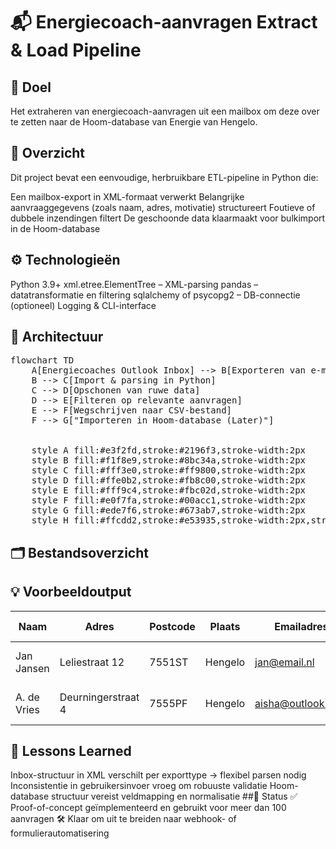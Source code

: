 # 📬 Energiecoach-aanvragen Extract & Load Pipeline

## 🔧 Doel
Het extraheren van energiecoach-aanvragen uit een mailbox om deze over te zetten naar de Hoom-database van Energie van Hengelo.

## 📁 Overzicht
Dit project bevat een eenvoudige, herbruikbare ETL-pipeline in Python die:

Een mailbox-export in XML-formaat verwerkt
Belangrijke aanvraaggegevens (zoals naam, adres, motivatie) structureert
Foutieve of dubbele inzendingen filtert
De geschoonde data klaarmaakt voor bulkimport in de Hoom-database

## ⚙️ Technologieën
Python 3.9+
xml.etree.ElementTree – XML-parsing
pandas – datatransformatie en filtering
sqlalchemy of psycopg2 – DB-connectie (optioneel)
Logging & CLI-interface
## 📐 Architectuur
<pre class="mermaid">
flowchart TD
    A[Energiecoaches Outlook Inbox] --> B[Exporteren van e-mails]
    B --> C[Import & parsing in Python]
    C --> D[Opschonen van ruwe data]
    D --> E[Filteren op relevante aanvragen]
    E --> F[Wegschrijven naar CSV-bestand]
    F --> G["Importeren in Hoom-database (Later)"]
  

    style A fill:#e3f2fd,stroke:#2196f3,stroke-width:2px
    style B fill:#f1f8e9,stroke:#8bc34a,stroke-width:2px
    style C fill:#fff3e0,stroke:#ff9800,stroke-width:2px
    style D fill:#ffe0b2,stroke:#fb8c00,stroke-width:2px
    style E fill:#fff9c4,stroke:#fbc02d,stroke-width:2px
    style F fill:#e0f7fa,stroke:#00acc1,stroke-width:2px
    style G fill:#ede7f6,stroke:#673ab7,stroke-width:2px
    style H fill:#ffcdd2,stroke:#e53935,stroke-width:2px,stroke-dasharray: 5 5
</pre>
## 🗂️ Bestandsoverzicht
<!-- energiecoach-pipeline/
├── src/
│   ├── parse_xml.py         # Extract en parse XML-bestanden
│   ├── transform.py         # Structureren, opschonen, deduplicatie
│   ├── load.py              # Database-laag of export naar CSV
│   └── config.py            # Padinstellingen, mapping, log-niveau
├── data/
│   └── export_stations.xml  # Voorbeeldmailbox-export
├── output/
│   └── energiecoach.csv      # Gevalideerde, schone dataset
├── README.md
└── requirements.txt -->
<!-- ##▶️ Gebruik
Plaats je XML-export in de data/-map
Run het script:
python src/main.py --input data/mailbox_export.xml --output output/energiecoach.csv
(Optioneel) Laad het CSV-bestand in Hoom via SQL  -->
## 💡 Voorbeeldoutput

| Naam    | Adres |  Postcode  | Plaats | Emailadres | Datum ontvangen| Bericht|
| -------- | ------- |-------- | ------- |-------- | ------- |-------- |
| Jan Jansen  | Leliestraat 12  | 7551ST | Hengelo| jan@email.nl| 2023-10-11| IK wil graag een energiecoach|
| A. de Vries | Deurningerstraat 4    | 7555PF | Hengelo| aisha@outlook.com| 20123-10-11| informatie over zonnepanelen|


## 🚩 Lessons Learned
Inbox-structuur in XML verschilt per exporttype → flexibel parsen nodig
Inconsistentie in gebruikersinvoer vroeg om robuuste validatie
Hoom-database structuur vereist veldmapping en normalisatie
##📌 Status
✅ Proof-of-concept geïmplementeerd en gebruikt voor meer dan 100 aanvragen
🛠️ Klaar om uit te breiden naar webhook- of formulierautomatisering
<script type="module">
	import mermaid from 'https://cdn.jsdelivr.net/npm/mermaid@10/dist/mermaid.esm.min.mjs';
	mermaid.initialize({
		startOnLoad: true
	});
</script>
